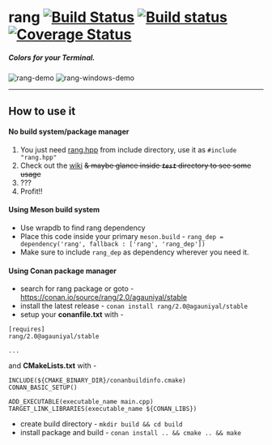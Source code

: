 # rang [![Build Status](https://travis-ci.org/agauniyal/rang.svg?branch=master)](https://travis-ci.org/agauniyal/rang) [![Build status](https://ci.appveyor.com/api/projects/status/jqpdoelli38h2a7w?svg=true)](https://ci.appveyor.com/project/agauniyal/rang) [![Coverage Status](https://coveralls.io/repos/github/agauniyal/rang/badge.svg?branch=master)](https://coveralls.io/github/agauniyal/rang?branch=master)

##### Colors for your Terminal.

![rang-demo](https://cloud.githubusercontent.com/assets/7630575/13501282/0bd00074-e18c-11e5-9848-5bd1f20566d9.gif)
![rang-windows-demo](https://cloud.githubusercontent.com/assets/11349690/19836886/8134975e-9ebe-11e6-9ee4-c4657784ff3b.gif)

------
## How to use it
#### No build system/package manager
1. You just need [rang.hpp](https://raw.githubusercontent.com/agauniyal/rang/master/include/rang.hpp) from include directory, use it as `#include "rang.hpp"`
2. Check out the [wiki](https://github.com/agauniyal/rang/wiki) ~~& maybe glance inside ***`test`*** directory to see some usage~~
3. ???
4. Profit!!

#### Using Meson build system
- Use wrapdb to find rang dependency
- Place this code inside your primary `meson.build` - `rang_dep = dependency('rang', fallback : ['rang', 'rang_dep'])`
- Make sure to include `rang_dep` as dependency wherever you need it.

#### Using Conan package manager
- search for rang package or goto - https://conan.io/source/rang/2.0/agauniyal/stable
- install the latest release - `conan install rang/2.0@agauniyal/stable`
- setup your **conanfile.txt** with - 
```
[requires]
rang/2.0@agauniyal/stable

...
```
and **CMakeLists.txt** with -
```
INCLUDE(${CMAKE_BINARY_DIR}/conanbuildinfo.cmake)
CONAN_BASIC_SETUP()

ADD_EXECUTABLE(executable_name main.cpp)
TARGET_LINK_LIBRARIES(executable_name ${CONAN_LIBS})
```
- create build directory - `mkdir build && cd build`
- install package and build - `conan install .. && cmake .. && make`
